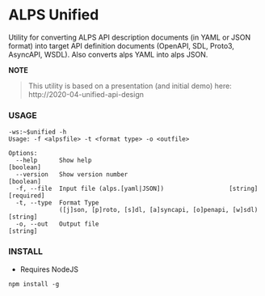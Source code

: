 #  ALPS Unified

Utility for converting ALPS API description documents (in YAML or JSON format) into target API definition documents (OpenAPI, SDL, Proto3, AsyncAPI, WSDL). Also converts alps YAML into alps JSON.


**NOTE**
> This utility is based on a presentation (and initial demo) here: http://2020-04-unified-api-design

### USAGE

```
-ws:~$unified -h
Usage: -f <alpsfile> -t <format type> -o <outfile>

Options:
  --help      Show help                                                [boolean]
  --version   Show version number                                      [boolean]
  -f, --file  Input file (alps.[yaml|JSON])                  [string] [required]
  -t, --type  Format Type
              ([j]son, [p]roto, [s]dl, [a]syncapi, [o]penapi, [w]sdl)   [string]
  -o, --out   Output file                                               [string]
```
### INSTALL

 * Requires NodeJS

```
npm install -g
```

